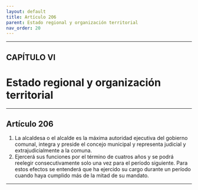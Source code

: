 ```yaml
---
layout: default
title: Artículo 206
parent: Estado regional y organización territorial
nav_order: 20
---
```


---

## CAPÍTULO VI
# Estado regional y organización territorial

---

## Artículo 206

1. La alcaldesa o el alcalde es la máxima autoridad ejecutiva del gobierno comunal, integra y preside el concejo municipal y representa judicial y extrajudicialmente a la comuna.
2. Ejercerá sus funciones por el término de cuatros años y se podrá reelegir consecutivamente solo una vez para el período siguiente. Para estos efectos se entenderá que ha ejercido su cargo durante un período cuando haya cumplido más de la mitad de su mandato.

---
